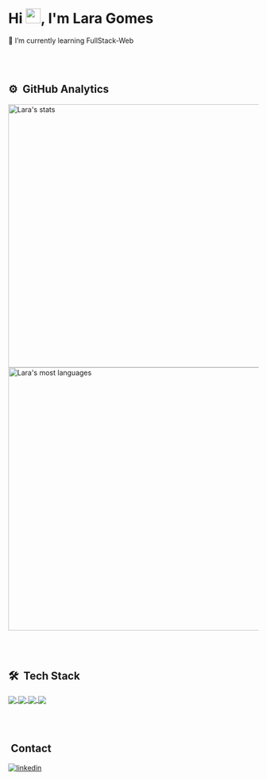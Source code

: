 <!-- <img align="right" height="590em" src="https://raw.githubusercontent.com/gist/LalaGomes/618ef18e3bbb7cdfd200f3a4fc1aabc6/raw/201d47c76006c99fe0dc55ea92e76bdca5537f08/githubcard.svg"/> -->
<h1 align="left">Hi <img src="https://raw.githubusercontent.com/kaueMarques/kaueMarques/master/hi.gif" height="30px">, I'm Lara Gomes</h1>

🌱 I’m currently learning FullStack-Web

<br><br>

## ⚙️ &nbsp;GitHub Analytics

<img width="530em" src="https://github-readme-stats.vercel.app/api?username=LalaGomes&show_icons=true&theme=midnight-purple" alt="Lara's stats"/>

<img width="530em" src="https://github-readme-stats.vercel.app/api/top-langs/?username=LalaGomes&layout=compact&theme=midnight-purple" alt="Lara's most languages"/>

<br></br>

## 🛠 &nbsp;Tech Stack
<a href="https://linkedin.com/in/lara-lays-gomes" target="_blank">
  <img align="center" src="https://img.shields.io/badge/-JavaScipt-05122A?style=flat&logo=javascript"/>
</a>
<a href="https://linkedin.com/in/lara-lays-gomes" target="_blank">
  <img align="center" src="https://img.shields.io/badge/-HTML5-05122A?style=flat&logo=html5"/>
</a>
<a href="https://linkedin.com/in/lara-lays-gomes" target="_blank">
  <img align="center" src="https://img.shields.io/badge/-NodeJS-05122A?style=flat&logo=node.js"/>
</a>
<a href="https://linkedin.com/in/lara-lays-gomes" target="_blank">
  <img align="center" src="https://img.shields.io/badge/-MySLQ-05122A?style=flat&logo=mysql"/>
</a>

<br></br>


## &nbsp;Contact

<a href="https://linkedin.com/in/lara-lays-gomes" target="_blank">
  <img align="center" src="https://img.shields.io/badge/-Linkedin-05122A?style=flat&logo=linkedin" alt="linkedin"/>
</a>
